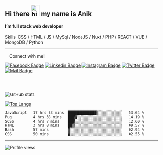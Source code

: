 ## Hi there <img src="https://user-images.githubusercontent.com/1303154/88677602-1635ba80-d120-11ea-84d8-d263ba5fc3c0.gif" width="28px" height="36" alt="hi"> my name is Anik

#### I’m full stack web developer

Skills:  CSS / HTML / JS / MySql / NodeJS / Nuxt / PHP / REACT / VUE / MongoDB / Python


---

&emsp;Connect with me!

<a href="https://www.facebook.com/anik.aritro" target="_blank">![Facebook Badge](https://img.shields.io/badge/Facebook-1877F2?style=for-the-badge&logo=facebook&logoColor=white)</a> [![Linkedin Badge](https://img.shields.io/badge/LinkedIn-0077B5?style=for-the-badge&logo=linkedin&logoColor=white)](https://www.linkedin.com/in/anik-hossain-dev) [![Instagram Badge](https://img.shields.io/badge/Instagram-E4405F?style=for-the-badge&logo=instagram&logoColor=white)](https://www.instagram.com/aritro.anik) [![Twitter Badge](https://img.shields.io/badge/Twitter-1DA1F2?style=for-the-badge&logo=twitter&logoColor=white)](https://twitter.com/AritroAnik) [![Mail Badge](https://img.shields.io/badge/Gmail-D14836?style=for-the-badge&logo=gmail&logoColor=white)](mailto:anik.wdev@gmail.com)

</br>
</br>


![GitHub stats](https://github-readme-stats.vercel.app/api?username=anik-hossain&show_icons=true&theme=monokai)

[![Top Langs](https://github-readme-stats.vercel.app/api/top-langs/?username=anik-hossain&layout=compact&theme=monokai)](https://github.com/anik-hossain)

<!--START_SECTION:waka-->

```text
JavaScript   17 hrs 33 mins  █████████████▒░░░░░░░░░░░   53.64 %
Pug          4 hrs 38 mins   ███▓░░░░░░░░░░░░░░░░░░░░░   14.19 %
SCSS         4 hrs 7 mins    ███░░░░░░░░░░░░░░░░░░░░░░   12.60 %
HTML         3 hrs 8 mins    ██▒░░░░░░░░░░░░░░░░░░░░░░   09.57 %
Bash         57 mins         ▓░░░░░░░░░░░░░░░░░░░░░░░░   02.94 %
CSS          50 mins         ▓░░░░░░░░░░░░░░░░░░░░░░░░   02.55 %
```

<!--END_SECTION:waka-->
---

![Profile views](https://gpvc.arturio.dev/anik-hossain)  
